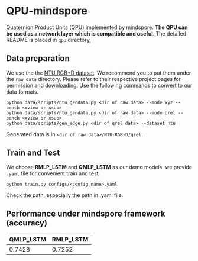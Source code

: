 # QPU-mindspore
Quaternion Product Units (QPU) implemented by mindspore. 
**The QPU can be used as a network layer which is compatible and useful**. The detailed README is placed in ``qpu`` directory,

## Data preparation
We use the the [NTU RGB+D dataset](https://github.com/shahroudy/NTURGB-D). We recommend you to put them under the ```raw_data``` directory. Please refer to their respective project pages for permission and downloading. Use the following commands to convert to our data formats.
```
python data/scripts/ntu_gendata.py <dir of raw data> --mode xyz --bench <xview or xsub>
python data/scripts/ntu_gendata.py <dir of raw data> --mode qrel --bench <xview or xsub>
python data/scripts/gen_edge.py <dir of qrel data> --dataset ntu
```
Generated data is in ```<dir of raw data>/NTU-RGB-D/qrel```.

## Train and Test
We choose **RMLP_LSTM** and **QMLP_LSTM** as our demo models. we provide ```.yaml``` file for convenient train and test.
```
python train.py configs/<config name>.yaml
```
Check the path, especially the path in .yaml file.

## Performance under mindspore framework (accuracy)
|  QMLP_LSTM  | RMLP_LSTM  |
|  ----  | ----  |
|  0.7428 |  0.7252 |


